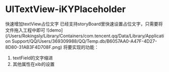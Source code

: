 # UITextView-iKYPlaceholder
快速增加textView占位文字 
已经支持storyBoard里快速设置占位文字，只需要将文件拖入工程中即可
![demo](/Users/Rokingsly/Library/Containers/com.tencent.qq/Data/Library/Application Support/QQ/Users/369309988/QQ/Temp.db/B6057AA0-A47F-4D27-8D80-31AB3F4D708F.png)
将要实现的功能：

1. textField的文字缩进
2. 其他属性在xib的设置

